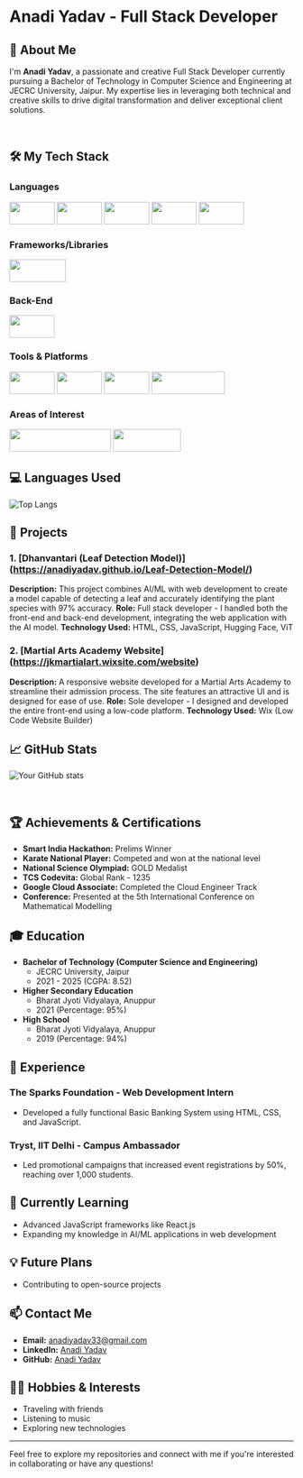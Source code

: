 # Anadi Yadav - Full Stack Developer

## 👋 About Me

I'm **Anadi Yadav**, a passionate and creative Full Stack Developer currently pursuing a Bachelor of Technology in Computer Science and Engineering at JECRC University, Jaipur. My expertise lies in leveraging both technical and creative skills to drive digital transformation and deliver exceptional client solutions.

<br>

## 🛠️ My Tech Stack

### Languages
<img src="https://img.shields.io/badge/-C++-00599C?style=flat-square&logo=cplusplus&logoColor=white" width="80" height="40" /> <img src="https://img.shields.io/badge/-HTML5-E34F26?style=flat-square&logo=html5&logoColor=white" width="80" height="40"  /> <img src="https://img.shields.io/badge/-CSS3-1572B6?style=flat-square&logo=css3" width="80" height="40" /> <img src="https://img.shields.io/badge/-JavaScript-F7DF1E?style=flat-square&logo=javascript&logoColor=black" width="80" height="40"  /> <img src="https://img.shields.io/badge/-SQL-4479A1?style=flat-square&logo=sqlite&logoColor=white" width="80" height="40" />

### Frameworks/Libraries
<img src="https://img.shields.io/badge/-React.js-61DAFB?style=flat-square&logo=react&logoColor=black" width="100" height="40" /> 

### Back-End
<img src="https://img.shields.io/badge/-MySQL-4479A1?style=flat-square&logo=mysql&logoColor=white" width="80" height="40" />

### Tools & Platforms
<img src="https://img.shields.io/badge/-Git-F05032?style=flat-square&logo=git&logoColor=white" width="80" height="40" /> <img src="https://img.shields.io/badge/-GitHub-181717?style=flat-square&logo=github" width="80" height="40" /> <img src="https://img.shields.io/badge/-Wix-0C6EFA?style=flat-square&logo=wix&logoColor=white" width="80" height="40" /> <img src="https://img.shields.io/badge/-Hugging%20Face-FFD54F?style=flat-square&logo=huggingface&logoColor=black" width="130" height="40" />

### Areas of Interest
<img src="https://img.shields.io/badge/-Full%20Stack%20Web%20Development-4B9CD3?style=flat-square" width="180" height="40" /> <img src="https://img.shields.io/badge/-Digital%20Solutions-4B9CD3?style=flat-square" width="120" height="40" />


## 💻 Languages Used

![Top Langs](https://github-readme-stats.vercel.app/api/top-langs/?username=AnadiYadav&layout=compact&theme=radical)
## 🚀 Projects

### 1. [Dhanvantari (Leaf Detection Model)]  (https://anadiyadav.github.io/Leaf-Detection-Model/)
**Description:** This project combines AI/ML with web development to create a model capable of detecting a leaf and accurately identifying the plant species with 97% accuracy.
**Role:** Full stack developer - I handled both the front-end and back-end development, integrating the web application with the AI model.
**Technology Used:** HTML, CSS, JavaScript, Hugging Face, ViT

### 2. [Martial Arts Academy Website]  (https://jkmartialart.wixsite.com/website)
**Description:** A responsive website developed for a Martial Arts Academy to streamline their admission process. The site features an attractive UI and is designed for ease of use.
**Role:** Sole developer - I designed and developed the entire front-end using a low-code platform.
**Technology Used:** Wix (Low Code Website Builder)

## 📈 GitHub Stats

![Your GitHub stats](https://github-readme-stats.vercel.app/api?username=AnadiYadav&show_icons=true&theme=wtf)

<br>


## 🏆 Achievements & Certifications

- **Smart India Hackathon:** Prelims Winner
- **Karate National Player:** Competed and won at the national level
- **National Science Olympiad:** GOLD Medalist
- **TCS Codevita:** Global Rank - 1235
- **Google Cloud Associate:** Completed the Cloud Engineer Track
- **Conference:** Presented at the 5th International Conference on Mathematical Modelling

## 🎓 Education

- **Bachelor of Technology (Computer Science and Engineering)**
  - JECRC University, Jaipur
  - 2021 - 2025 (CGPA: 8.52)
- **Higher Secondary Education**
  - Bharat Jyoti Vidyalaya, Anuppur
  - 2021 (Percentage: 95%)
- **High School**
  - Bharat Jyoti Vidyalaya, Anuppur
  - 2019 (Percentage: 94%)

## 💼 Experience

### The Sparks Foundation - Web Development Intern
- Developed a fully functional Basic Banking System using HTML, CSS, and JavaScript.

### Tryst, IIT Delhi - Campus Ambassador
- Led promotional campaigns that increased event registrations by 50%, reaching over 1,000 students.

## 🌱 Currently Learning

- Advanced JavaScript frameworks like React.js
- Expanding my knowledge in AI/ML applications in web development

## 💡 Future Plans

- Contributing to open-source projects

## 📫 Contact Me

- **Email:** anadiyadav33@gmail.com
- **LinkedIn:** [Anadi Yadav](https://www.linkedin.com/in/anadi-yadav-065499214)
- **GitHub:** [Anadi Yadav](https://github.com/anadiyadav)

## 🧑‍💻 Hobbies & Interests

- Traveling with friends
- Listening to music
- Exploring new technologies

---

Feel free to explore my repositories and connect with me if you're interested in collaborating or have any questions!
